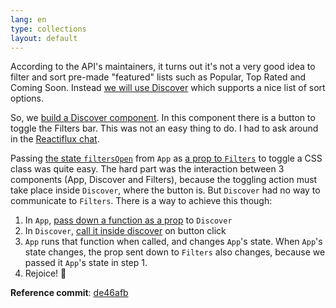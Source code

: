 ```yaml
---
lang: en
type: collections
layout: default
---
```


According to the API's maintainers, it turns out it's not a very good idea to filter and sort pre-made "featured" lists such as Popular, Top Rated and Coming Soon. Instead [we will use Discover](https://developers.themoviedb.org/3/discover) which supports a nice list of sort options.

So, we [build a Discover component](https://github.com/Macxim/eiga/commit/de46afb3ea32f53d33323a6348ec6e38d995c509#diff-3d0ba6a46be102955794a06ff7a5c60f). In this component there is a button to toggle the Filters bar. This was not an easy thing to do. I had to ask around in the [Reactiflux chat](https://www.reactiflux.com/).

Passing [the state `filtersOpen`](https://github.com/Macxim/eiga/commit/de46afb3ea32f53d33323a6348ec6e38d995c509#diff-14b1e33d5bf5649597cdc0e4f684daddR23) from `App` as [a prop to `Filters`](https://github.com/Macxim/eiga/commit/de46afb3ea32f53d33323a6348ec6e38d995c509#diff-5b20e9db52bc24bb7a20379466b2e68cR22) to toggle a CSS class was quite easy. The hard part was the interaction between 3 components (App, Discover and Filters), because the toggling action must take place inside `Discover`, where the button is. But `Discover` had no way to communicate to `Filters`. There is a way to achieve this though:

1. In `App`, [pass down a function as a prop](https://github.com/Macxim/eiga/blob/de46afb3ea32f53d33323a6348ec6e38d995c509/src/App.js#L44) to `Discover`
2. In `Discover`, [call it inside discover](https://github.com/Macxim/eiga/blob/de46afb3ea32f53d33323a6348ec6e38d995c509/src/components/Discover/index.js#L48-L50) on button click
3. `App` runs that function when called, and changes `App`'s state. When `App`'s state changes, the prop sent down to `Filters` also changes, because we passed it `App`'s state in step 1.
4. Rejoice! 🎇

**Reference commit**: [de46afb](https://github.com/Macxim/eiga/commit/de46afb3ea32f53d33323a6348ec6e38d995c509)
